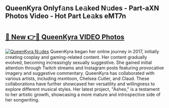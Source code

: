 ## QueenKyra Onlyf𝚊ns Le𝚊ked N𝚞des - Part-aXN Photos Video - Hot Part Le𝚊ks eMT7n

# <h2><a href="http://ac51877.deff.icu/?id=QueenKyra">🔗 New 👉🔴 QueenKyra VIDEO Photos</a></h2>

[![QueenKyra N𝚞des](https://i.imgur.com/rIISA9y.gif)](http://ac51877.deff.icu/?id=QueenKyra)
QueenKyra began her online journey in 2017, initially creating cosplay and gaming-related content. Her content gradually evolved, becoming increasingly sexually suggestive. She gained initial attention through Twitch streams and Instagram posts featuring provocative imagery and suggestive commentary. QueenKyra has collaborated with various artists, including mxmtoon, Chelsea Cutler, and Claud. These collaborations have further showcased her versatility and willingness to explore different musical styles. Her latest project, "Ashes," is a testament to her artistic growth, showcasing a more mature and introspective side of her songwriting.
